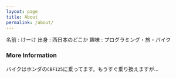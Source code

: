 ```yaml
---
layout: page
title: About
permalink: /about/
---
```


名前 : けーけ
出身 : 西日本のどこか
趣味 : プログラミング・旅・バイク

### More Information

バイクはホンダの`CBF125`に乗ってます。もうすぐ乗り換えますが...


